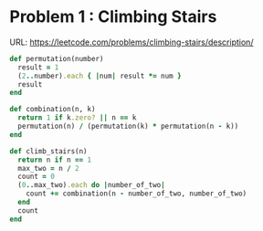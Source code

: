 # Problem 1 : Climbing Stairs

URL: https://leetcode.com/problems/climbing-stairs/description/

```ruby
def permutation(number)
  result = 1
  (2..number).each { |num| result *= num }
  result
end

def combination(n, k)
  return 1 if k.zero? || n == k
  permutation(n) / (permutation(k) * permutation(n - k))
end

def climb_stairs(n)
  return n if n == 1
  max_two = n / 2
  count = 0
  (0..max_two).each do |number_of_two|
    count += combination(n - number_of_two, number_of_two)
  end
  count
end
```
